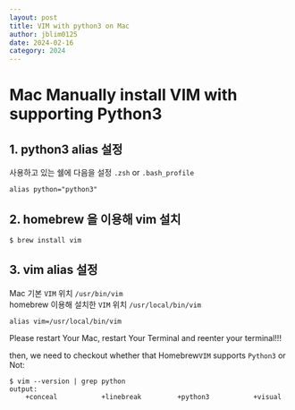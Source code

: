 ```yaml
---
layout: post
title: VIM with python3 on Mac
author: jblim0125
date: 2024-02-16
category: 2024
---
```


# Mac Manually install VIM with supporting Python3

## 1. python3 alias 설정 
사용하고 있는 쉘에 다음을 설정 `.zsh` or `.bash_profile`
```shell
alias python="python3"
```
## 2. homebrew 을 이용해 vim 설치  
```shell
$ brew install vim
```
## 3. vim alias 설정  
Mac 기본 `VIM` 위치 `/usr/bin/vim`  
homebrew 이용해 설치한 `VIM` 위치 `/usr/local/bin/vim`  
```shell
alias vim=/usr/local/bin/vim
```
Please restart Your Mac, restart Your Terminal and reenter your terminal!!!

then, we need to checkout whether that Homebrew`VIM` supports `Python3` or Not:
```shell
$ vim --version | grep python
output:
    +conceal           +linebreak         +python3           +visual
```